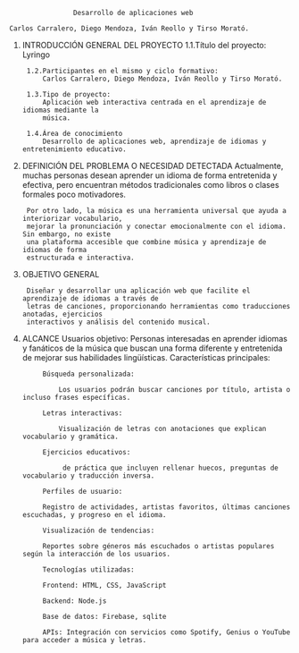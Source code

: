                     Desarrollo de aplicaciones web
                    
    Carlos Carralero, Diego Mendoza, Iván Reollo y Tirso Morató.

1. INTRODUCCIÓN GENERAL DEL PROYECTO
        1.1.Título del proyecto:
            Lyringo

        1.2.Participantes en el mismo y ciclo formativo:
            Carlos Carralero, Diego Mendoza, Iván Reollo y Tirso Morató. 

        1.3.Tipo de proyecto:
            Aplicación web interactiva centrada en el aprendizaje de idiomas mediante la
            música.

        1.4.Área de conocimiento
            Desarrollo de aplicaciones web, aprendizaje de idiomas y entretenimiento educativo.

2. DEFINICIÓN DEL PROBLEMA O NECESIDAD DETECTADA
        Actualmente, muchas personas desean aprender un idioma de forma entretenida y efectiva,
        pero encuentran métodos tradicionales como libros o clases formales poco motivadores.

        Por otro lado, la música es una herramienta universal que ayuda a interiorizar vocabulario,
        mejorar la pronunciación y conectar emocionalmente con el idioma. Sin embargo, no existe
        una plataforma accesible que combine música y aprendizaje de idiomas de forma
        estructurada e interactiva.

3. OBJETIVO GENERAL

        Diseñar y desarrollar una aplicación web que facilite el aprendizaje de idiomas a través de
        letras de canciones, proporcionando herramientas como traducciones anotadas, ejercicios
        interactivos y análisis del contenido musical.

4. ALCANCE
        Usuarios objetivo:
            Personas interesadas en aprender idiomas y fanáticos de la música que buscan una forma
            diferente y entretenida de mejorar sus habilidades lingüísticas.
        Características principales:

            Búsqueda personalizada:

                Los usuarios podrán buscar canciones por título, artista o incluso frases específicas.

            Letras interactivas:

                Visualización de letras con anotaciones que explican vocabulario y gramática.

            Ejercicios educativos:

                 de práctica que incluyen rellenar huecos, preguntas de vocabulario y traducción inversa.

            Perfiles de usuario:

            Registro de actividades, artistas favoritos, últimas canciones escuchadas, y progreso en el idioma.

            Visualización de tendencias:

            Reportes sobre géneros más escuchados o artistas populares según la interacción de los usuarios.

            Tecnologías utilizadas:

            Frontend: HTML, CSS, JavaScript

            Backend: Node.js

            Base de datos: Firebase, sqlite

            APIs: Integración con servicios como Spotify, Genius o YouTube para acceder a música y letras.
